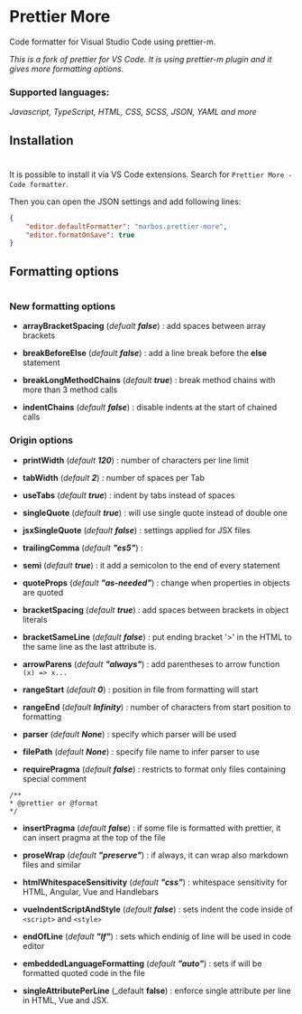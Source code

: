# Prettier More
Code formatter for Visual Studio Code using prettier-m.

_This is a fork of prettier for VS Code. It is using prettier-m plugin and it gives more formatting options._

### Supported languages:
_Javascript, TypeScript, HTML, CSS, SCSS, JSON, YAML and more_

## Installation
#
It is possible to install it via VS Code extensions. Search for `Prettier More - Code formatter`. 

Then you can open the JSON settings and add following lines:
```json
{
    "editor.defaultFormatter": "marbos.prettier-more",
    "editor.formatOnSave": true
}
 ```
## Formatting options
#
### New formatting options
<!-- * **alignObjectProperties** (_default **true**_) : align colons in multiline object literals, except JSON

* **offsetTernaryExpressions** (_default **true**_) :  indent and align ternary expression branches -->
* **arrayBracketSpacing** (_defualt **false**_) : add spaces between array 
brackets 

* **breakBeforeElse** (_default **false**_) : add a line break before the <b>else</b> statement

* **breakLongMethodChains** (_default **true**_) : break method chains with more than 3 method calls

* **indentChains** (_default **false**_) : disable indents at the start of chained calls
### Origin options
* **printWidth** (_default **120**_) : number of characters per line limit

* **tabWidth** (_default **2**_) : number of spaces per Tab 
* **useTabs** (_default **true**_) : indent by tabs instead of spaces 
* **singleQuote** (_default **true**_) : will use single quote instead of double one 
* **jsxSingleQuote** (_default **false**_) : settings applied for JSX files
* **trailingComma** (_default **"es5"**_) : 
* **semi** (_default **true**_) : it add a semicolon to the end of every statement
* **quoteProps** (_default **"as-needed"**_) : change when properties in objects are quoted
* **bracketSpacing** (_default **true**_) : add spaces between brackets in object literals
* **bracketSameLine** (_default **false**_) : put ending bracket '>' in the HTML to the same line as the last attribute is.
* **arrowParens** (_default **"always"**_) : add parentheses to arrow function ```(x) => x...```
* **rangeStart** (_default **0**_) : position in file from formatting will start
* **rangeEnd** (_default **Infinity**_) : number of characters from start position to formatting
* **parser** (_default **None**_) : specify which parser will be used
* **filePath** (_default **None**_) : specify file name to infer parser to use
* **requirePragma** (_default **false**_) : restricts to format only files containing special comment 
```
/**
* @prettier or @format
*/
```
* **insertPragma** (_default **false**_) : if some file is formatted with prettier, it can insert pragma at the top of the file
* **proseWrap** (_default **"preserve"**_) : if always, it can wrap also markdown files and similar

* **htmlWhitespaceSensitivity** (_default **"css"**_) : whitespace sensitivity for HTML, Angular, Vue and Handlebars

* **vueIndentScriptAndStyle** (_default **false**_) : sets indent the code inside of ```<script>``` and ```<style>```
* **endOfLine** (_default **"lf"**_) : sets which endinig of line will be used in code editor
* **embeddedLanguageFormatting** (_default **"auto"**_) : sets if will be formatted quoted code in the file
* **singleAttributePerLine** (_default **false**) : enforce single attribute per line in HTML, Vue and JSX.